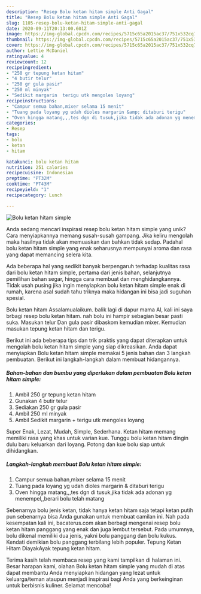 ```yaml
---
description: "Resep Bolu ketan hitam simple Anti Gagal"
title: "Resep Bolu ketan hitam simple Anti Gagal"
slug: 1105-resep-bolu-ketan-hitam-simple-anti-gagal
date: 2020-09-11T20:13:00.601Z
image: https://img-global.cpcdn.com/recipes/5715c65a2015ac37/751x532cq70/bolu-ketan-hitam-simple-foto-resep-utama.jpg
thumbnail: https://img-global.cpcdn.com/recipes/5715c65a2015ac37/751x532cq70/bolu-ketan-hitam-simple-foto-resep-utama.jpg
cover: https://img-global.cpcdn.com/recipes/5715c65a2015ac37/751x532cq70/bolu-ketan-hitam-simple-foto-resep-utama.jpg
author: Lettie McDaniel
ratingvalue: 4
reviewcount: 12
recipeingredient:
- "250 gr tepung ketan hitam"
- "4 butir telur"
- "250 gr gula pasir"
- "250 ml minyak"
- "Sedikit margarin  terigu utk mengoles loyang"
recipeinstructions:
- "Campur semua bahan,mixer selama 15 menit"
- "Tuang pada loyang yg udah dioles margarin &amp; ditaburi terigu"
- "Oven hingga matang,,,tes dgn di tusuk,jika tidak ada adonan yg menempel,,berari bolu telah matang"
categories:
- Resep
tags:
- bolu
- ketan
- hitam

katakunci: bolu ketan hitam 
nutrition: 251 calories
recipecuisine: Indonesian
preptime: "PT32M"
cooktime: "PT43M"
recipeyield: "1"
recipecategory: Lunch

---
```



![Bolu ketan hitam simple](https://img-global.cpcdn.com/recipes/5715c65a2015ac37/751x532cq70/bolu-ketan-hitam-simple-foto-resep-utama.jpg)

Anda sedang mencari inspirasi resep bolu ketan hitam simple yang unik? Cara menyiapkannya memang susah-susah gampang. Jika keliru mengolah maka hasilnya tidak akan memuaskan dan bahkan tidak sedap. Padahal bolu ketan hitam simple yang enak seharusnya mempunyai aroma dan rasa yang dapat memancing selera kita.

Ada beberapa hal yang sedikit banyak berpengaruh terhadap kualitas rasa dari bolu ketan hitam simple, pertama dari jenis bahan, selanjutnya pemilihan bahan segar, hingga cara membuat dan menghidangkannya. Tidak usah pusing jika ingin menyiapkan bolu ketan hitam simple enak di rumah, karena asal sudah tahu triknya maka hidangan ini bisa jadi suguhan spesial.

Bolu ketan hitam Assalamualaikum. balik lagi di dapur mama Al, kali ini saya brbagi resep bolu ketan hitam. nah bolu ini hampir sebagian besar pasti suka. Masukan telur Dan gula pasir dibaskom kemudian mixer. Kemudian masukan tepung ketan hitam dan terigu.


Berikut ini ada beberapa tips dan trik praktis yang dapat diterapkan untuk mengolah bolu ketan hitam simple yang siap dikreasikan. Anda dapat menyiapkan Bolu ketan hitam simple memakai 5 jenis bahan dan 3 langkah pembuatan. Berikut ini langkah-langkah dalam membuat hidangannya.

<!--inarticleads1-->

##### Bahan-bahan dan bumbu yang diperlukan dalam pembuatan Bolu ketan hitam simple:

1. Ambil 250 gr tepung ketan hitam
1. Gunakan 4 butir telur
1. Sediakan 250 gr gula pasir
1. Ambil 250 ml minyak
1. Ambil Sedikit margarin + terigu utk mengoles loyang


Super Enak, Lezat, Mudah, Simple, Sederhana. Ketan hitam memang memiliki rasa yang khas untuk varian kue. Tunggu bolu ketan hitam dingin dulu baru keluarkan dari loyang. Potong dan kue bolu siap untuk dihidangkan. 

<!--inarticleads2-->

##### Langkah-langkah membuat Bolu ketan hitam simple:

1. Campur semua bahan,mixer selama 15 menit
1. Tuang pada loyang yg udah dioles margarin &amp; ditaburi terigu
1. Oven hingga matang,,,tes dgn di tusuk,jika tidak ada adonan yg menempel,,berari bolu telah matang


Sebenarnya bolu jenis ketan, tidak hanya ketan hitam saja tetapi ketan putih pun sebenarnya bisa Anda gunakan untuk membuat camilan ini. Nah pada kesempatan kali ini, bacaterus.com akan berbagi mengenai resep bolu ketan hitam panggang yang enak dan juga lembut tersebut. Pada umumnya, bolu dikenal memiliki dua jenis, yakni bolu panggang dan bolu kukus. Kendati demikian bolu panggang terbilang lebih populer. Tepung Ketan Hitam DiayakAyak tepung ketan hitam. 

Terima kasih telah membaca resep yang kami tampilkan di halaman ini. Besar harapan kami, olahan Bolu ketan hitam simple yang mudah di atas dapat membantu Anda menyiapkan hidangan yang lezat untuk keluarga/teman ataupun menjadi inspirasi bagi Anda yang berkeinginan untuk berbisnis kuliner. Selamat mencoba!
